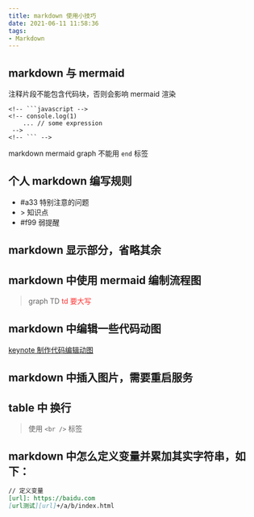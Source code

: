 ```yaml
---
title: markdown 使用小技巧
date: 2021-06-11 11:58:36
tags:
- Markdown
---
```


## markdown 与 mermaid
<span class="custom-flag-933">注释片段不能包含代码块，否则会影响 mermaid 渲染</span>
```
<!-- ```javascript -->
<!-- console.log(1)
	... // some expression
 -->
<!-- ``` -->
```
<span class="custom-flag-933">markdown mermaid graph 不能用 `end` 标签</span>

## 个人 markdown 编写规则
* \#a33 特别注意的问题
* &gt; 知识点
* \#f99 弱提醒

## markdown 显示部分，省略其余
> <!-- more -->

## markdown 中使用 mermaid 编制流程图
> graph TD <font color="#f33">td 要大写</font>

## markdown 中编辑一些代码动图
[keynote 制作代码编辑动图](https://juejin.cn/post/6909481718156099597#heading-0 )

## markdown 中插入图片，需要重启服务

## table 中 换行
> 使用 `<br />` 标签

## markdown 中怎么定义变量并累加其实字符串，如下：
```md
// 定义变量
[url]: https://baidu.com
[url测试][url]+/a/b/index.html
```
